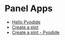 # Panel Apps 

- [Hello Pyodide](hello_pyodide) 
- [Create a plot](create_a_plot)
- [Create a plot - Pyodide](create_a_plot-pyodide)
